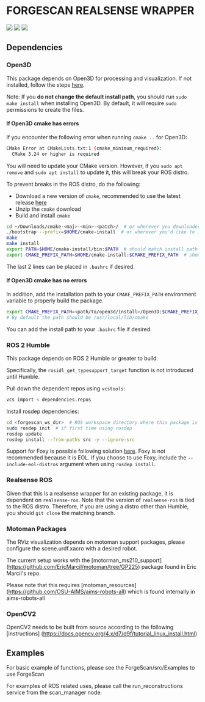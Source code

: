 # FORGESCAN REALSENSE WRAPPER
<a href="https://www.open3d.org/docs/release/index.html"><img src="https://img.shields.io/badge/Open3D-0.18.0-gray?style=flat-square&logoColor=white&labelColor=black"/></a>
<a href="https://docs.ros.org/en/humble/index.html"><img src="https://img.shields.io/badge/ROS-Humble-blue?style=flat-square&logo=ROS&logoColor=white&labelColor=22314E"/></a>
<a href="https://releases.ubuntu.com/jammy/"><img src="https://img.shields.io/badge/Ubuntu-22.04-gray?style=flat-square&logo=ubuntu&logoColor=white&labelColor=E95420"/></a>

## Dependencies

### Open3D
This package depends on Open3D for processing and visualization. If not installed, follow the steps [here](https://www.open3d.org/docs/release/compilation.html#ubuntu-macos).

Note: If you **do not change the default install path**, you should run `sudo make install` when installing Open3D. By default, it will require `sudo` permissions to create the files.

#### If Open3D cmake has errors
If you encounter the following error when running `cmake ..` for Open3D:
```bash
CMake Error at CMakeLists.txt:1 (cmake_minimum_required):
  CMake 3.24 or higher is required
```

You will need to update your CMake version. However, if you `sudo apt remove` and `sudo apt install` to update it, this will break your ROS distro. 

To prevent breaks in the ROS distro, do the following:
- Download a new version of `cmake`, recommended to use the latest release [here](https://cmake.org/download/)
- Unzip the `cmake` download
- Build and install `cmake`
```bash
cd ~/Downloads/cmake-<maj>-<min>-<patch>/  # or wherever you downloaded cmake
./bootstrap --prefix=$HOME/cmake-install  # or wherever you'd like to install cmake
make
make install
export PATH=$HOME/cmake-install/bin:$PATH  # should match install path in line 2
export CMAKE_PREFIX_PATH=$HOME/cmake-install:$CMAKE_PREFIX_PATH  # should match install path in line 2
```
The last 2 lines can be placed in `.bashrc` if desired.

#### If Open3D cmake has no errors
In addition, add the installation path to your `CMAKE_PREFIX_PATH` environment variable to properly build the package.
```bash
export CMAKE_PREFIX_PATH=<path/to/open3d/install>/Open3D:$CMAKE_PREFIX_PATH  
# By default the path should be /usr/local/lib/cmake
```
You can add the install path to your `.bashrc` file if desired.

### ROS 2 Humble
This package depends on ROS 2 Humble or greater to build. 

Specifically, the `rosidl_get_typesupport_target` function is not introduced until Humble.

Pull down the dependent repos using `vcstools`:
```bash
vcs import < dependencies.repos
```

Install rosdep dependencies:
```bash
cd <forgescan_ws_dir>  # ROS workspace directory where this package is located
sudo rosdep init  # if first time using rosdep
rosdep update
rosdep install --from-paths src -y --ignore-src
```

Support for Foxy is possible following solution [here](https://github.com/TixiaoShan/LIO-SAM/issues/468). Foxy is not recommended because it is EOL. 
If you choose to use Foxy, include the `--include-eol-distros` argument when using `rosdep install`.

### Realsense ROS
Given that this is a realsense wrapper for an existing package, it is dependent on `realsense-ros`. Note that the version of `realsense-ros` is tied to the ROS distro. Therefore, if you are using a distro other than Humble, you should `git clone` the matching branch.

### Motoman Packages
The RViz visualization depends on motoman support packages, please configure the scene.urdf.xacro with a desired robot.

The current setup works with the [motorman_ms210_support] (https://github.com/EricMarcil/motoman/tree/GP225) package found in Eric Marcil's repo.

Please note that this requires [motoman_resources] (https://github.com/OSU-AIMS/aims-robots-all) which is found internally in aims-robots-all

### OpenCV2

OpenCV2 needs to be built from source according to the following [instructions] (https://docs.opencv.org/4.x/d7/d9f/tutorial_linux_install.html)

## Examples

For basic example of functions, please see the ForgeScan/src/Examples to use ForgeScan

For examples of ROS related uses, please call the run_reconstructions service from the scan_manager node.